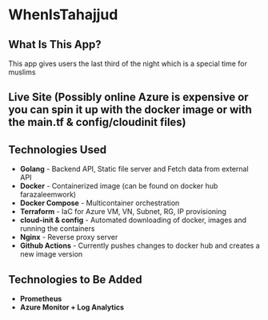 # WhenIsTahajjud

## What Is This App?
This app gives users the last third of the night which is a special time for muslims 

## Live Site (Possibly online Azure is expensive or you can spin it up with the docker image or with the main.tf & config/cloudinit files)

## Technologies Used 

- **Golang** - Backend API, Static file server and Fetch data from external API
- **Docker** - Containerized image (can be found on docker hub farazaleemwork)
- **Docker Compose** - Multicontainer orchestration
- **Terraform** - IaC for Azure VM, VN, Subnet, RG, IP provisioning
- **cloud-init & config** - Automated downloading of docker, images and running the containers
- **Nginx** - Reverse proxy server
- **Github Actions** - Currently pushes changes to docker hub and creates a new image version

## Technologies to Be Added
- **Prometheus**
- **Azure Monitor + Log Analytics**
